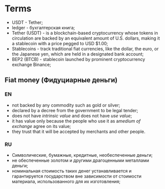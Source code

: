 # Terms

- USDT - Tether;
- ledger - бухгалтерская книга;
- Tether (USDT) - is a blockchain-based cryptocurrency whose tokens in circulation are backed by an equivalent amount of U.S. dollars, making it a stablecoin with a price pegged to 
USD $1.00;
- Stablecoins - track traditional fiat currencies, like the dollar, the euro, or the Japanese yen, which are held in a designated bank account;
- BEP2 (BTCB) - stablecoin launched by prominent cryptocurrency exchange Binance;

## Fiat money (Фидуциарные деньги)

### EN

- not backed by any commodity such as gold or silver; 
- declared by a decree from the government to be legal tender; 
- does not have *intrinsic value* and does not have *use value*; 
- it has value only because the people who use it as a*medium of exchange* agree on its value; 
- they trust that it will be accepted by merchants and other people.

### RU

- Cимволические, бумажные, кредитные, необеспеченные деньги;
- не обеспеченные золотом и другими драгоценными металлами деньги;
- номинальная стоимость таких денег устанавливается и гарантируется государством вне зависимости от стоимости материала, использованного для их изготовления;

